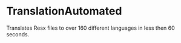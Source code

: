 # TranslationAutomated
Translates Resx files to over 160 different languages in less then 60 seconds.
